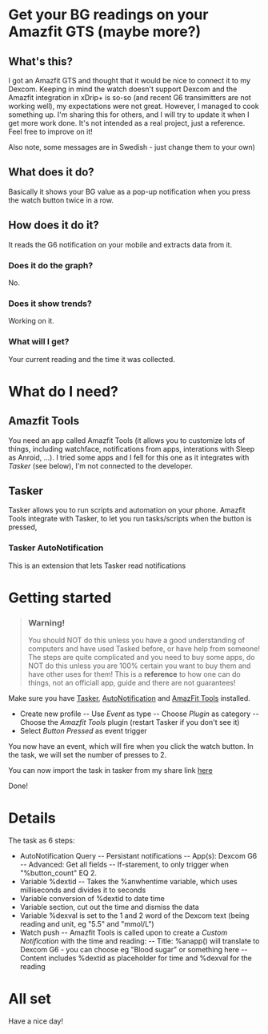 # Get your BG readings on your Amazfit GTS (maybe more?)

## What's this?
I got an Amazfit GTS and thought that it would be nice to connect it to my Dexcom. Keeping in mind the watch doesn't support Dexcom and the Amazfit integration in xDrip+ is so-so (and recent G6 transimitters are not working well), my expectations were not great. However, I managed to cook something up. I'm sharing this for others, and I will try to update it when I get more work done. It's not intended as a real project, just a reference. Feel free to improve on it!

Also note, some messages are in Swedish - just change them to your own)

## What does it do?
Basically it shows your BG value as a pop-up notification when you press the watch button twice in a row.

## How does it do it?
It reads the G6 notification on your mobile and extracts data from it.

### Does it do the graph?
No.

### Does it show trends?
Working on it.

### What will I get?
Your current reading and the time it was collected.

# What do I need?
## Amazfit Tools
You need an app called Amazfit Tools (it allows you to customize lots of things, including watchface, notifications from apps, interations with Sleep as Anroid, ...).
I tried some apps and I fell for this one as it integrates with _Tasker_ (see below), I'm not connected to the developer.

## Tasker
Tasker allows you to run scripts and automation on your phone. Amazfit Tools integrate with Tasker, to let you run tasks/scripts when the button is pressed,

### Tasker AutoNotification
This is an extension that lets Tasker read notifications

# Getting started
>### Warning!
> You should NOT do this unless you have a good understanding of computers and have used Tasked before, or have help from someone!
> The steps are quite complicated and you need to buy some apps, do NOT do this unless you are 100% certain you want to buy them and have other uses for them!
> This is a __reference__ to how one can do things, not an officiall app, guide and there are not guarantees!

Make sure you have [Tasker](https://play.google.com/store/apps/details?id=net.dinglisch.android.taskerm&hl=sv), [AutoNotification](https://play.google.com/store/apps/details?id=com.joaomgcd.autonotification) and [AmazFit Tools](ay.google.com/store/apps/details?id=cz.zdenekhorak.amazfittools) installed.

- Create new profile
-- Use _Event_ as type
-- Choose _Plugin_ as category
-- Choose the _Amazfit Tools_ plugin (restart Tasker if you don't see it)
- Select _Button Pressed_ as event trigger

You now have an event, which will fire when you click the watch button. In the task, we will set the number of presses to 2.

You can now import the task in tasker from my share link [here](https://taskernet.com/shares/?user=AS35m8lYCHsfXeEtUwtQcBIhgVf6FhsiyWUMypau7fFdz%2F4IVv6U%2BoR45HzTP9FpjdgNdQ%3D%3D&id=Task%3AL%C3%A4s+Dexcom)

Done!

# Details
The task as 6 steps:
- AutoNotification Query
-- Persistant notifications
-- App(s): Dexcom G6
-- Advanced: Get all fields
-- If-starement, to only trigger when "%button_count" EQ 2.
- Variable %dextid
-- Takes the %anwhentime variable, which uses milliseconds and divides it to seconds
- Variable conversion of %dextid to date time
- Variable section, cut out the time and dismiss the data
- Variable %dexval is set to the 1 and 2 word of the Dexcom text (being reading and unit, eg "5.5" and "mmol/L")
- Watch push
-- Amazfit Tools is called upon to create a _Custom Notification_ with the time and reading:
-- Title: %anapp() will translate to Dexcom G6 - you can choose eg "Blood sugar" or something here
-- Content includes %dextid as placeholder for time and %dexval for the reading

# All set
Have a nice day!
